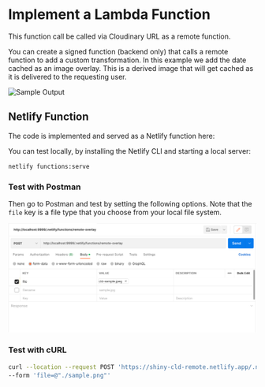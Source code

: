 # Implement a Lambda Function

This function call be called via Cloudinary URL as a remote function.  

You can create a signed function (backend only) that calls a remote function to add a custom transformation. In this example 
we add the date cached as an image overlay. This is a derived image that will get cached as it is delivered to the requesting user.  


![Sample Output](https://res.cloudinary.com/cloudinary-training/image/upload/s--yNr9BQDd--/fn_remote:aHR0cHM6Ly9zaGlueS1jbGQtcmVtb3RlLm5ldGxpZnkuYXBwLy5uZXRsaWZ5L2Z1bmN0aW9ucy9yZW1vdGUtb3ZlcmxheQ/bo_15px_solid_coral/cld-sample)

## Netlify Function

The code is implemented and served as a Netlify function here: 

You can test locally, by installing the Netlify CLI and starting a local server:

```zsh
netlify functions:serve
```
### Test with Postman

Then go to Postman and test by setting the following options.  Note that the `file` key is a file type that you choose from your local file system.

![Postman test](postman-test.png)

### Test with cURL


```bash
curl --location --request POST 'https://shiny-cld-remote.netlify.app/.netlify/functions/remote-overlay' \
--form 'file=@"./sample.png"'
```
